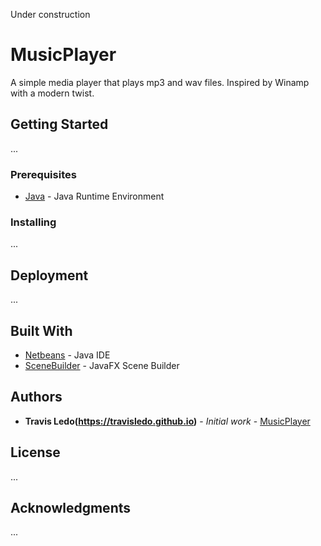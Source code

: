 Under construction
# MusicPlayer

A simple media player that plays mp3 and wav files. Inspired by Winamp with a modern twist.

## Getting Started

...

### Prerequisites

* [Java](https://www.java.com) - Java Runtime Environment


### Installing

...


## Deployment

...

## Built With

* [Netbeans](https://netbeans.org/) - Java IDE
* [SceneBuilder](https://gluonhq.com/products/scene-builder/) - JavaFX Scene Builder

## Authors

* **Travis Ledo(https://travisledo.github.io)** - *Initial work* - [MusicPlayer](https://github.com/TravisLedo)


## License
...
## Acknowledgments
...
